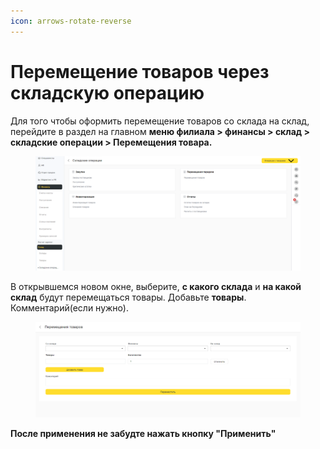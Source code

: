```yaml
---
icon: arrows-rotate-reverse
---
```


# Перемещение товаров через складскую операцию

Для того чтобы оформить перемещение товаров со склада на склад, перейдите в раздел на главном **меню филиала > финансы > склад > складские операции >  Перемещения товара.**

<figure><img src="../../../.gitbook/assets/image (249).png" alt=""><figcaption></figcaption></figure>

&#x20;В открывшемся новом окне, выберите, **с какого склада** и **на какой склад** будут перемещаться товары. Добавьте **товары**. Комментарий(если нужно).

<figure><img src="../../../.gitbook/assets/image (250).png" alt=""><figcaption></figcaption></figure>

**После применения не забудте нажать кнопку "Применить"**&#x20;
